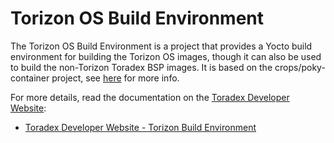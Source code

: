 # Torizon OS Build Environment #

The Torizon OS Build Environment is a project that provides a Yocto build environment for building the Torizon OS images, though it can also be used to build the non-Torizon Toradex BSP images. It is based on the crops/poky-container project, see [here](https://github.com/crops/poky-container) for more info.

For more details, read the documentation on the [Toradex Developer Website](https://developer.toradex.com):

- [Toradex Developer Website - Torizon Build Environment](https://developer.toradex.com/knowledge-base/torizoncore-build-environment "TorizonCore Build Environment")
